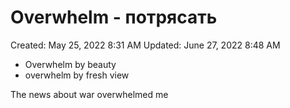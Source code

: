 # Overwhelm - потрясать

Created: May 25, 2022 8:31 AM
Updated: June 27, 2022 8:48 AM

- Overwhelm by beauty
- overwhelm by fresh view

The news about war overwhelmed me